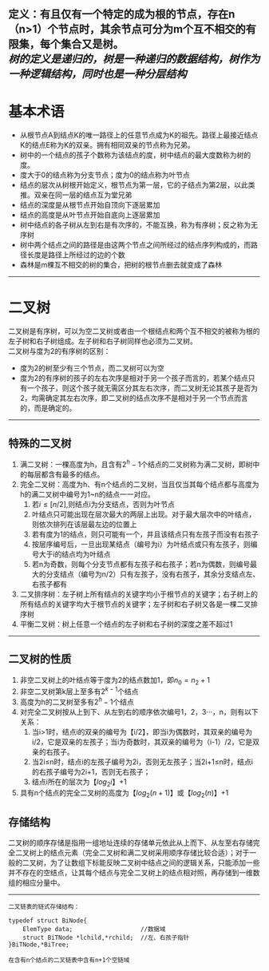 定义：有且仅有一个特定的成为根的节点，存在n（n>1）个节点时，其余节点可分为m个互不相交的有限集，每个集合又是树。  
*树的定义是递归的，树是一种递归的数据结构，树作为一种逻辑结构，同时也是一种分层结构*
---
# 基本术语
+ 从根节点A到结点K的唯一路径上的任意节点成为K的祖先。路径上最接近结点K的结点E称为K的双亲。拥有相同双亲的节点称为兄弟。
+ 树中的一个结点的孩子个数称为该结点的度，树中结点的最大度数称为树的度。
+ 度大于0的结点称为分支节点；度为0的结点称为叶节点
+ 结点的层次从树根开始定义，根节点为第一层，它的子结点为第2层，以此类推。双亲在同一层的结点互为堂兄弟
+ 结点的深度是从根节点开始自顶向下逐层累加
+ 结点的高度是从叶节点开始自底向上逐层累加
+ 树中结点的各子树从左到右是有次序的，不能互换，称为有序树；反之称为无序树
+ 树中两个结点之间的路径是由这两个节点之间所经过的结点序列构成的，而路径长度是路径上所经过的边的个数
+ 森林是m棵互不相交的树的集合，把树的根节点删去就变成了森林
---
# 二叉树
二叉树是有序树，可以为空二叉树或者由一个根结点和两个互不相交的被称为根的左子树和右子树组成。左子树和右子树同样也必须为二叉树。  
二叉树与度为2的有序树的区别：
+ 度为2的树至少有三个节点，而二叉树可以为空
+ 度为2的有序树的孩子的左右次序是相对于另一个孩子而言的，若某个结点只有一个孩子，则这个孩子就无需区分其左右次序，而二叉树无论其孩子是否为2，均需确定其左右次序，即二叉树的结点次序不是相对于另一个节点而言的，而是确定的。
---
## 特殊的二叉树
1. 满二叉树：一棵高度为h，且含有$2^h-1$个结点的二叉树称为满二叉树，即树中的每层都含有最多的结点。
2. 完全二叉树：高度为h、有n个结点的二叉树，当且仅当其每个结点都与高度为h的满二叉树中编号为1~n的结点一一对应。
	1. 若$i\leq[n/2]$,则结点i为分支结点，否则为叶节点
	2. 叶结点只可能出现在层次最大的两层上出现。对于最大层次中的叶结点，则依次排列在该层最左边的位置上
	3. 若有度为1的结点，则只可能有一个，并且该结点只有左孩子而没有右孩子
	4. 按层序编号后，一旦出现某结点（编号为i）为叶结点或只有左孩子，则编号大于i的结点均为叶结点
	5. 若n为奇数，则每个分支节点都有左孩子和右孩子；若n为偶数，则编号最大的分支结点（编号为n/2）只有左孩子，没有右孩子，其余分支结点左、右孩子都有
3. 二叉排序树：左子树上所有结点的关键字均小于根节点的关键字；右子树上的所有结点的关键字均大于根节点的关键字；左子树和右子树又各是一棵二叉排序树
4. 平衡二叉树：树上任意一个结点的左子树和右子树的深度之差不超过1
---
## 二叉树的性质
1. 非空二叉树上的叶结点等于度为2的结点数加1，即$n_0=n_2+1$
2. 非空二叉树第k层上至多有$2^{k-1}$个结点
3. 高度为h的二叉树至多有$2^h-1$个结点
4. 对完全二叉树按从上到下、从左到右的顺序依次编号1，2，3···，n，则有以下关系：
	1. 当i>1时，结点i的双亲的编号为【i/2】，即当i为偶数时，其双亲的编号为i/2，它是双亲的左孩子；当i为奇数时，其双亲的编号为（i-1）/2，它是双亲的右孩子。
	2. 当2i$\leq$n时，结点i的左孩子编号为2i，否则无左孩子；当2i+1$\leq$n时，结点i的右孩子编号为2i+1，否则无右孩子；
	3. 结点i所在的层次为【$log_2i$】+1
5. 具有n个结点的完全二叉树的高度为【$log_{2}(n+1)$】或【$log_{2}(n)$】+1
## 存储结构
  二叉树的顺序存储是指用一组地址连续的存储单元依此从上而下、从左至右存储完全二叉树上的结点元素（完全二叉树和满二叉树采用顺序存储比较合适）；对于一般的二叉树，为了让数组下标能反映二叉树中结点之间的逻辑关系，只能添加一些并不存在的空结点，让其每个结点与完全二叉树上的结点相对照，再存储到一维数组的相应分量中。    
  
---
	二叉链表的链式存储结构：
```
typedef struct BiNode{
	ElemType data;                   //数据域
	struct BiTNode *lchild,*rchild;  //左、右孩子指针
}BiTNode,*BiTree;
```
`在含有n个结点的二叉链表中含有n+1个空链域`